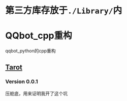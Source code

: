 # 第三方库存放于`./Library/`内
# QQbot_cpp重构
qqbot_python的cpp重构

## [Tarot](https://github.com/Ginsakura/QQbot_cpp/tree/main/Tarot)
### Version 0.0.1

压舱底，用来证明我开了这个坑
